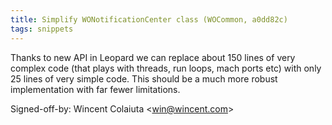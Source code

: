 ```yaml
---
title: Simplify WONotificationCenter class (WOCommon, a0dd82c)
tags: snippets
---
```


Thanks to new API in Leopard we can replace about 150 lines of very complex code (that plays with threads, run loops, mach ports etc) with only 25 lines of very simple code. This should be a much more robust implementation with far fewer limitations.

Signed-off-by: Wincent Colaiuta &lt;win@wincent.com&gt;
